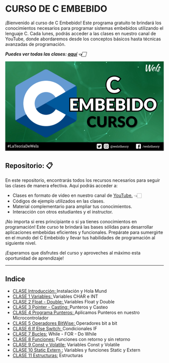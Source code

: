 # CURSO DE C EMBEBIDO

¡Bienvenido al curso de C Embebido! Este programa gratuito te brindará los conocimientos necesarios para programar sistemas embebidos utilizando el lenguaje C. Cada lunes, podrás acceder a las clases en nuestro canal de YouTube, donde abordaremos desde los conceptos básicos hasta técnicas avanzadas de programación.

***Puedes ver todas las clases: [aquí](https://www.youtube.com/playlist?list=PLO92aMMVufR9QaC5Ggh4hMM_jQtwcfCsj) 👈🏻***

![Imagen](/Img/C_Embebido.png)

## Repositorio: 📋

En este repositorio, encontrarás todos los recursos necesarios para seguir las clases de manera efectiva. Aquí podrás acceder a:

* Clases en formato de video en nuestro canal de [YouTube.](https://www.youtube.com/playlist?list=PLO92aMMVufR9QaC5Ggh4hMM_jQtwcfCsj) 👈🏻
* Códigos de ejemplo utilizados en las clases.
* Material complementario para ampliar tus conocimientos.
* Interacción con otros estudiantes y el instructor.

¡No importa si eres principiante o si ya tienes conocimientos en programación! Este curso te brindará las bases sólidas para desarrollar aplicaciones embebidas eficientes y funcionales. Prepárate para sumergirte en el mundo del C Embebido y llevar tus habilidades de programación al siguiente nivel.

¡Esperamos que disfrutes del curso y aproveches al máximo esta oportunidad de aprendizaje!

---
## Indice
* [CLASE Introducción: ](/0.Clase_Introduccion/) Instalación y Hola Mund
* [CLASE 1 Variables: ](/1.Clase_Variable/) Variables CHAR e INT
* [CLASE 2 Float - Double: ](/2.Float_Double_Variables/) Variables Float y Double
* [CLASE 3 Pointer - Casting: ](/3.Pointer_Casting//) Punteros y Casteo
* [CLASE 4 Programa Punteros: ](/4.Programa_Punteros/) Aplicamos Punteros en nuestro Microcontrolador
* [CLASE 5 Operadores BitWise: ](/5.Operadores_Bitwise/) Operadores bit a bit
* [CLASE 6 If Else Switch: ](/6.IF%20Else/) Condicionales IF
* [CLASE 7 Bucles:](/7.Bucles/) While - FOR - Do While
* [CLASE 8 Funciones:](/8.Funciones/) Funciones con retorno y sin retorno
* [CLASE 9 Const y Volatile:](/9.Const_Volatile/) Variables Const y Volatile
* [CLASE 10 Static Extern :](/10.Static_Extern/) Variables y funciones Static y Extern
* [CLASE 11 Estructuras:](/11.Struct/) Estructuras